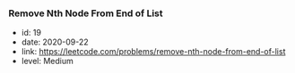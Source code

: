 ### Remove Nth Node From End of List

* id: 19
* date: 2020-09-22
* link: https://leetcode.com/problems/remove-nth-node-from-end-of-list
* level: Medium
